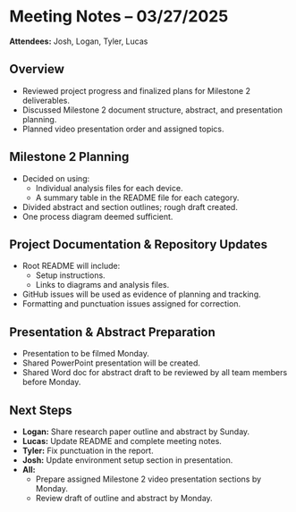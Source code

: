 # Meeting Notes – 03/27/2025  
**Attendees:** Josh, Logan, Tyler, Lucas

## Overview
- Reviewed project progress and finalized plans for Milestone 2 deliverables.
- Discussed Milestone 2 document structure, abstract, and presentation planning.
- Planned video presentation order and assigned topics.

## Milestone 2 Planning
- Decided on using:
  - Individual analysis files for each device.
  - A summary table in the README file for each category.
- Divided abstract and section outlines; rough draft created.
- One process diagram deemed sufficient.

## Project Documentation & Repository Updates
- Root README will include:
  - Setup instructions.
  - Links to diagrams and analysis files.
- GitHub issues will be used as evidence of planning and tracking.
- Formatting and punctuation issues assigned for correction.

## Presentation & Abstract Preparation
- Presentation to be filmed Monday.
- Shared PowerPoint presentation will be created.
- Shared Word doc for abstract draft to be reviewed by all team members before Monday.

## Next Steps
- **Logan:** Share research paper outline and abstract by Sunday.
- **Lucas:** Update README and complete meeting notes.
- **Tyler:** Fix punctuation in the report.
- **Josh:** Update environment setup section in presentation.
- **All:**  
  - Prepare assigned Milestone 2 video presentation sections by Monday.  
  - Review draft of outline and abstract by Monday.
